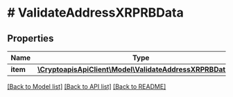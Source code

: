 # # ValidateAddressXRPRBData

## Properties

Name | Type | Description | Notes
------------ | ------------- | ------------- | -------------
**item** | [**\CryptoapisApiClient\Model\ValidateAddressXRPRBDataItem**](ValidateAddressXRPRBDataItem.md) |  |

[[Back to Model list]](../../README.md#models) [[Back to API list]](../../README.md#endpoints) [[Back to README]](../../README.md)
